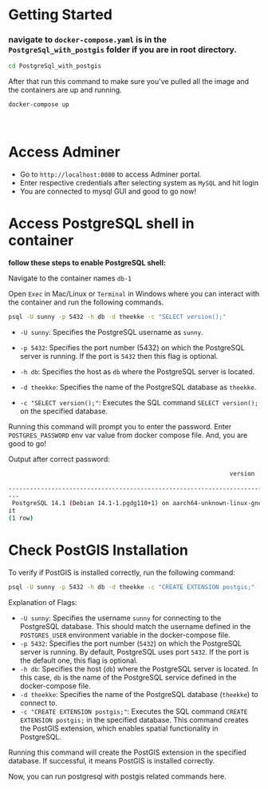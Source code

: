 # Getting Started

### navigate to `docker-compose.yaml` is in the `PostgreSql_with_postgis` folder if you are in root directory.

```bash
cd PostgreSql_with_postgis
```

After that run this command to make sure you've pulled all the image and the containers are up and running.

```bash
docker-compose up
```

<br>


# Access Adminer

- Go to `http://localhost:8080` to access Adminer portal.
- Enter respective credentials after selecting system as `MySQL` and hit login
- You are connected to mysql GUI and good to go now!

# Access PostgreSQL shell in container

**follow these steps to enable PostgreSQL shell:**

Navigate to the container names `db-1`

Open `Exec` in Mac/Linux or `Terminal` in Windows where you can interact with the container and run the following commands.

```bash
psql -U sunny -p 5432 -h db -d theekke -c "SELECT version();"
```

- `-U sunny`: Specifies the PostgreSQL username as `sunny`.

- `-p 5432`: Specifies the port number (5432) on which the PostgreSQL server is running. If the port is `5432` then this flag is optional.

- `-h db`: Specifies the host as `db` where the PostgreSQL server is located.

- `-d theekke`: Specifies the name of the PostgreSQL database as `theekke`.

- `-c "SELECT version();"`: Executes the SQL command `SELECT version();` on the specified database.

Running this command will prompt you to enter the password. Enter `POSTGRES_PASSWORD` env var value from docker compose file. And, you are good to go!

Output after correct password:

```bash
                                                              version                                                           
   
--------------------------------------------------------------------------------------------------------------------------------
---
 PostgreSQL 14.1 (Debian 14.1-1.pgdg110+1) on aarch64-unknown-linux-gnu, compiled by gcc (Debian 10.2.1-6) 10.2.1 20210110, 64-b
it
(1 row)
```

# Check PostGIS Installation

To verify if PostGIS is installed correctly, run the following command:

```bash
psql -U sunny -p 5432 -h db -d theekke -c "CREATE EXTENSION postgis;"
```

Explanation of Flags:

- `-U sunny`: Specifies the username `sunny` for connecting to the PostgreSQL database. This should match the username defined in the `POSTGRES_USER` environment variable in the docker-compose file.
- `-p 5432`: Specifies the port number (`5432`) on which the PostgreSQL server is running. By default, PostgreSQL uses port `5432`. If the port is the default one, this flag is optional.
- `-h db`: Specifies the host (`db`) where the PostgreSQL server is located. In this case, `db` is the name of the PostgreSQL service defined in the docker-compose file.
- `-d theekke`: Specifies the name of the PostgreSQL database (`theekke`) to connect to.
- `-c "CREATE EXTENSION postgis;"`: Executes the SQL command `CREATE EXTENSION postgis;` in the specified database. This command creates the PostGIS extension, which enables spatial functionality in PostgreSQL.

Running this command will create the PostGIS extension in the specified database. If successful, it means PostGIS is installed correctly.


Now, you can run postgresql with postgis related commands here.